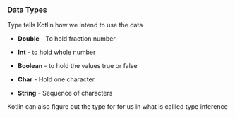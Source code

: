### Data Types

Type tells Kotlin how we intend to use the data

- **Double** - To hold fraction number

- **Int** - to hold whole number 

- **Boolean** - to hold the values true or false

- **Char** - Hold one character

- **String** - Sequence of characters

Kotlin can also figure out the type for for us in what is callled type inference

